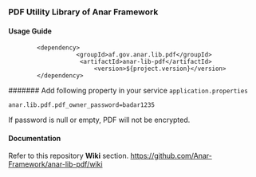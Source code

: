 ### PDF Utility Library of Anar Framework

#### Usage Guide

```
		<dependency>
	               <groupId>af.gov.anar.lib.pdf</groupId>
	                <artifactId>anar-lib-pdf</artifactId>
                        <version>${project.version}</version>
		</dependency>

```

####### Add following property in your service    `application.properties`
 
```$xslt
anar.lib.pdf.pdf_owner_password=badar1235 
```

If password is null or empty, PDF will not be encrypted.

#### Documentation

Refer to this repository **Wiki** section.
https://github.com/Anar-Framework/anar-lib-pdf/wiki
